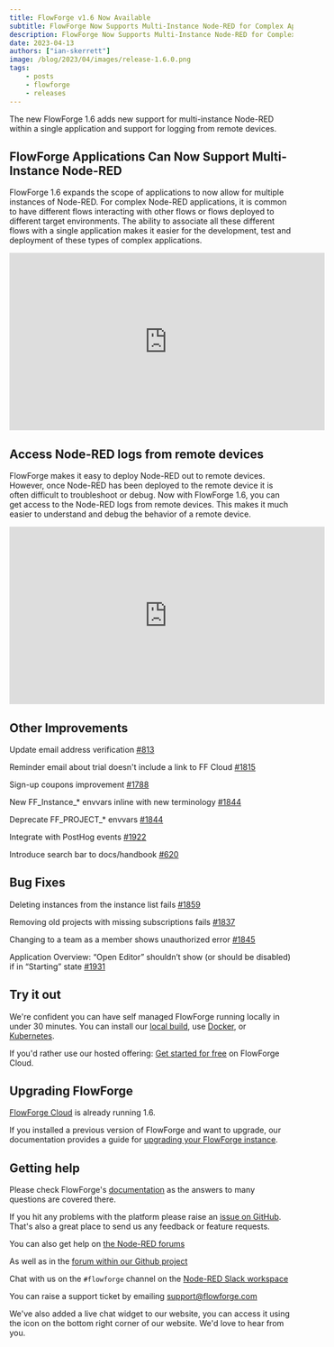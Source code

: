 ```yaml
---
title: FlowForge v1.6 Now Available
subtitle: FlowForge Now Supports Multi-Instance Node-RED for Complex Application Development
description: FlowForge Now Supports Multi-Instance Node-RED for Complex Application Development
date: 2023-04-13 
authors: ["ian-skerrett"]
image: /blog/2023/04/images/release-1.6.0.png
tags:
    - posts
    - flowforge
    - releases
---
```


The new FlowForge 1.6 adds new support for multi-instance Node-RED within a single application and support for logging from remote devices.

<!--more-->

## FlowForge Applications Can Now Support Multi-Instance Node-RED

FlowForge 1.6 expands the scope of applications to now allow for multiple instances of Node-RED. For complex Node-RED applications, it is common to have different flows interacting with other flows or flows deployed to different target environments. The ability to associate all these different flows with a single application makes it easier for the development, test and deployment of these types of complex applications.

<iframe width="560" height="315" src="https://www.youtube.com/embed/OHChdWeRI9Q" title="YouTube video player" frameborder="0" allow="accelerometer; autoplay; clipboard-write; encrypted-media; gyroscope; picture-in-picture" allowfullscreen></iframe>

## Access Node-RED logs from remote devices

FlowForge makes it easy to deploy Node-RED out to remote devices. However, once Node-RED has been deployed to the remote device it is often difficult to troubleshoot or debug. Now with FlowForge 1.6, you can get access to the Node-RED logs from remote devices. This makes it much easier to understand and debug the behavior of a remote device.

<iframe width="560" height="315" src="https://www.youtube.com/embed/yW1zxwiCmto" title="YouTube video player" frameborder="0" allow="accelerometer; autoplay; clipboard-write; encrypted-media; gyroscope; picture-in-picture" allowfullscreen></iframe>

## Other Improvements


Update email address verification  [#813](https://github.com/flowforge/flowforge/issues/813)

Reminder email about trial doesn't include a link to FF Cloud [#1815](https://github.com/flowforge/flowforge/issues/1815)

Sign-up coupons improvement [#1788](https://github.com/flowforge/flowforge/issues/1788)

New FF_Instance_* envvars inline with new terminology [#1844](https://github.com/flowforge/flowforge/issues/1844)

Deprecate FF_PROJECT_* envvars [#1844](https://github.com/flowforge/flowforge/issues/1844)

Integrate with PostHog events [#1922](https://github.com/flowforge/flowforge/pull/1922)

Introduce search bar to docs/handbook  [#620](https://github.com/flowforge/website/pull/620) 


## Bug Fixes

Deleting instances from the instance list fails [#1859](https://github.com/flowforge/flowforge/issues/1859)

Removing old projects with missing subscriptions fails [#1837](https://github.com/flowforge/flowforge/issues/1837)

Changing to a team as a member shows unauthorized error [#1845](https://github.com/flowforge/flowforge/issues/1845)

Application Overview: “Open Editor” shouldn’t show (or should be disabled) if in “Starting” state [#1931](https://github.com/flowforge/flowforge/issues/1931)


## Try it out

We're confident you can have self managed FlowForge running locally in under 30 minutes.
You can install our [local build](https://flowforge.com/docs/install/local/), use [Docker](https://flowforge.com/docs/install/docker/), or [Kubernetes](https://flowforge.com/docs/install/kubernetes/).

If you'd rather use our hosted offering: [Get started for free](https://app.flowforge.com/account/create) on FlowForge Cloud.

## Upgrading FlowForge

[FlowForge Cloud](https://app.flowforge.com) is already running 1.6.

If you installed a previous version of FlowForge and want to upgrade, our documentation provides a
guide for [upgrading your FlowForge instance](https://flowforge.com/docs/upgrade/).

## Getting help

Please check FlowForge's [documentation](https://flowforge.com/docs/) as the answers to many questions are covered there.

If you hit any problems with the platform please raise an [issue on GitHub](https://github.com/flowforge/flowforge/issues).
That's also a great place to send us any feedback or feature requests.

You can also get help on [the Node-RED forums](https://discourse.nodered.org/)

As well as in the [forum within our Github project](https://github.com/flowforge/flowforge/discussions)

Chat with us on the `#flowforge` channel on the [Node-RED Slack workspace](https://nodered.org/slack)

You can raise a support ticket by emailing [support@flowforge.com](mailto:support@flowforge.com)

We've also added a live chat widget to our website, you can access it using the icon on the bottom right corner of our website. We'd love to hear from you.
